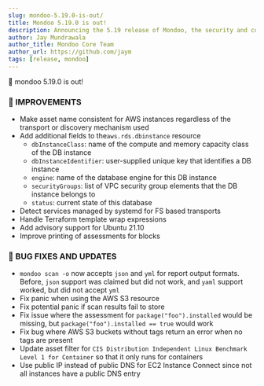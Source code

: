 ```yaml
---
slug: mondoo-5.19.0-is-out/
title: Mondoo 5.19.0 is out!
description: Announcing the 5.19 release of Mondoo, the security and compliance platform that prioritizes risks that matter most in your infrastructure.
author: Jay Mundrawala
author_title: Mondoo Core Team
author_url: https://github.com/jaym
tags: [release, mondoo]
---
```


🥳 mondoo 5.19.0 is out!

### 🧹 IMPROVEMENTS

- Make asset name consistent for AWS instances regardless of the transport or discovery mechanism used
- Add additional fields to the`aws.rds.dbinstance` resource
  - `dbInstanceClass`: name of the compute and memory capacity class of the DB instance
  - `dbInstanceIdentifier`: user-supplied unique key that identifies a DB instance
  - `engine`: name of the database engine for this DB instance
  - `securityGroups`: list of VPC security group elements that the DB instance belongs to
  - `status`: current state of this database
- Detect services managed by systemd for FS based transports
- Handle Terraform template wrap expressions
- Add advisory support for Ubuntu 21.10
- Improve printing of assessments for blocks

### 🐛 BUG FIXES AND UPDATES

- `mondoo scan -o` now accepts `json` and `yml` for report output formats. Before, `json` support was claimed but did not work, and `yaml` support worked, but did not accept `yml`
- Fix panic when using the AWS S3 resource
- Fix potential panic if scan results fail to store
- Fix issue where the assessment for `package("foo").installed` would be missing, but `package("foo").installed == true` would work
- Fix bug where AWS S3 buckets without tags return an error when no tags are present
- Update asset filter for `CIS Distribution Independent Linux Benchmark Level 1 for Container` so that it only runs for containers
- Use public IP instead of public DNS for EC2 Instance Connect since not all instances have a public DNS entry
